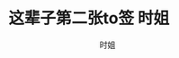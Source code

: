 # 这辈子第二张to签 时姐

<div style="display:flex;flex-direction: column;gap:1rem;justify-content: center;align-items:center">
  <el-image style="width: 180px;" :src="url" />
  <el-tag type="danger" style="width:200px">时姐</el-tag>
</div>

<script setup>
import { ref } from 'vue'
import { ElImage, ElTag } from 'element-plus'
import 'element-plus/es/components/image/style/css'
import 'element-plus/es/components/tag/style/css'

const url = ref('https://raw.githubusercontent.com/baizhi958216/baizhi958216.github.io/main/docs/AllDocs/KickMe/nine.jpg')
</script>